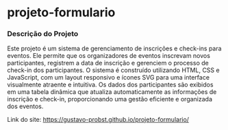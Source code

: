 # projeto-formulario
### Descrição do Projeto

Este projeto é um sistema de gerenciamento de inscrições e check-ins para eventos. Ele permite que os organizadores de eventos inscrevam novos participantes, registrem a data de inscrição e gerenciem o processo de check-in dos participantes. O sistema é construído utilizando HTML, CSS e JavaScript, com um layout responsivo e ícones SVG para uma interface visualmente atraente e intuitiva. Os dados dos participantes são exibidos em uma tabela dinâmica que atualiza automaticamente as informações de inscrição e check-in, proporcionando uma gestão eficiente e organizada dos eventos.

Link do site: https://gustavo-probst.github.io/projeto-formulario/
